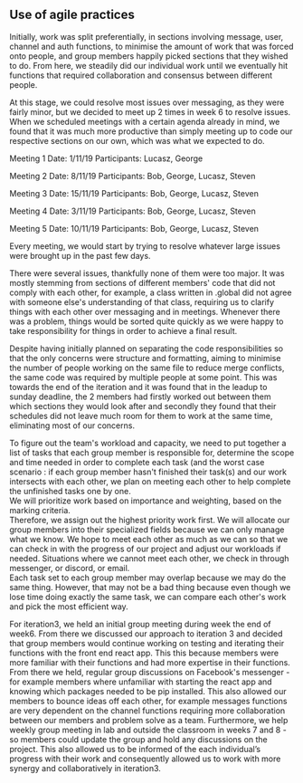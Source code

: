 ## Use of agile practices

Initially, work was split preferentially, in sections involving message, user, 
channel and auth functions, to minimise the amount of work that was forced 
onto people, and group members happily picked sections that they wished to do. 
From here, we steadily did our individual work until we eventually hit functions
that required collaboration and consensus between different people. 

At this stage, we could resolve most issues over messaging, as they were fairly 
minor, but we decided to meet up 2 times in week 6 to resolve issues. When we 
scheduled meetings with a certain agenda already in mind, we found that it was 
much more productive than simply meeting up to code our respective sections
on our own, which was what we expected to do.

Meeting 1
Date: 1/11/19
Participants: Lucasz, George

Meeting 2
Date: 8/11/19
Participants: Bob, George, Lucasz, Steven

Meeting 3
Date: 15/11/19
Participants: Bob, George, Lucasz, Steven

Meeting 4
Date: 3/11/19
Participants: Bob, George, Lucasz, Steven

Meeting 5
Date: 10/11/19
Participants: Bob, George, Lucasz, Steven

Every meeting, we would start by trying to resolve whatever large issues were 
brought up in the past few days. 



There were several issues, thankfully none of them were too major. It was mostly
stemming from sections of different members' code that did not comply with each
other, for example, a class written in .global did not agree with someone else's
understanding of that class, requiring us to clarify things with each other over
messaging and in meetings. Whenever there was a problem, things would be sorted 
quite quickly as we were happy to take responsibility for things in order to 
achieve a final result.

Despite having initially planned on separating the code responsibilities so that
the only concerns were structure and formatting, aiming to minimise the number of
people working on the same file to reduce merge conflicts, the same code was 
required by multiple people at some point. This was towards the end of the iteration
and it was found that in the leadup to sunday deadline, the 2 members had 
firstly worked out between them which sections they would look after and
secondly they found that their schedules did not leave much room for them to
work at the same time, eliminating most of our concerns.

To figure out the team's workload and capacity, we need to put together a list of
tasks that each group member is responsible for, determine the scope and time needed 
in order to complete each task (and the worst case scenario : if each group member 
hasn't finished their task(s) and our work intersects with each other, we plan on 
meeting each other to help complete the unfinished tasks one by one.  
We will prioritize work based on importance and weighting, based on the marking criteria.  
Therefore, we assign out the highest priority work first.  We will allocate our
group members into their specialized fields because we can only manage what we know. 
We hope to meet each other as much as we can so that we can check in with the 
progress of our project and adjust our workloads if needed.  Situations where we
cannot meet each other, we check in through messenger, or discord, or email.  
Each task set to each group member may overlap because we may do the same thing. 
However, that may not be a bad thing because even though we lose time doing exactly 
the same task, we can compare each other's work and pick the most efficient way.


For iteration3, we held an initial group meeting during week the end of week6. 
From there we discussed our approach to iteration 3 and decided that group members 
would continue working on testing and iterating their functions with the front end 
react app. This this because members were more familiar with their functions and had
more expertise in their functions. From there we held, regular group discussions on 
Facebook's messenger - for example members where unfamiliar with starting the react 
app and knowing which packages needed to be pip installed. This also allowed our 
members to bounce ideas off each other, for example messages functions are very
dependent on the channel functions requiring more collaboration between our members 
and problem solve as a team. Furthermore, we help weekly group meeting in lab and 
outside the classroom in weeks 7 and 8 - so members could update the group and hold 
any discussions on the project. This also allowed us to be informed of the each individual’s 
progress with their work and consequently allowed us to work with more synergy 
and collaboratively in iteration3. 





